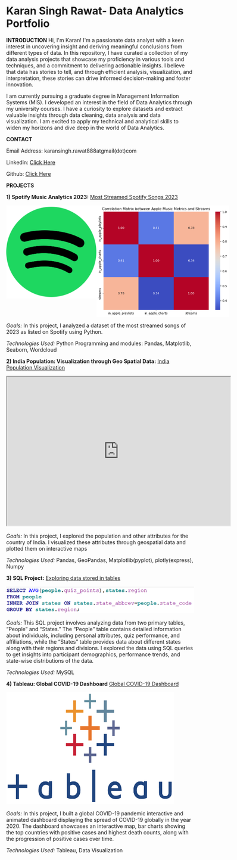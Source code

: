 # Karan Singh Rawat- Data Analytics Portfolio

**INTRODUCTION**
Hi, I'm Karan! I'm a passionate data analyst with a keen interest in uncovering insight and deriving meaningful conclusions from different types of data. In this repository, I have curated a collection of my data analysis projects that showcase my proficiency in various tools and techniques, and a commitment to delivering actionable insights. I believe that data has stories to tell, and through efficient analysis, visualization, and interpretation, these stories can drive informed decision-making and foster innovation.

I am currently pursuing a graduate degree in Management Information Systems (MIS). I developed an interest in the field of Data Analytics through my university courses. I have a curiosity to explore datasets and extract valuable insights through data cleaning, data analysis and data visualization. I am excited to apply my technical and analytical skills to widen my horizons and dive deep in the world of Data Analytics. 

**CONTACT**

Email Address: karansingh.rawat888atgmail(dot)com

Linkedin: [Click Here](www.linkedin.com/in/karan-singh-rawat-ba6412138)

Github: [Click Here](https://github.com/ksrawat888/Karan_Rawat-Portfolio)

**PROJECTS**

**1) Spotify Music Analytics 2023:** [Most Streamed Spotify Songs 2023](https://github.com/ksrawat888/Karan_Rawat-Portfolio/blob/88e904a23da7bdb72aed5963355f232bd8963222/Spotify%202023-%20Data%20Visualizations.ipynb)

<div style="display: flex;">
  <img src="https://raw.githubusercontent.com/ksrawat888/Karan_Rawat-Portfolio/main/Spotify_icon.png" width="250" height="250">
  <img src="https://raw.githubusercontent.com/ksrawat888/Karan_Rawat-Portfolio/main/heatmap.png" width="450" height="300">
</div>

*Goals:* In this project, I analyzed a dataset of the most streamed songs of 2023 as listed on Spotify using Python.

*Technologies Used:* Python Programming and modules: Pandas, Matplotlib, Seaborn, Wordcloud 

**2) India Population: Visualization through Geo Spatial Data:** [India Population Visualization](https://github.com/ksrawat888/Karan_Rawat-Portfolio/blob/main/India%20population-%20Geo%20Spatial%20.py) 
<iframe src= "https://ksrawat888.github.io/Karan_Rawat-Portfolio/population_choropleth.html" width="600" height="400"></iframe>

*Goals:* In this project, I explored the population and other attributes for the country of India. I visualized these attributes through geospatial data and plotted them on interactive maps

*Technologies Used:* Pandas, GeoPandas, Matplotlib(pyplot), plotly(express), Numpy

**3) SQL Project:** [Exploring data stored in tables](https://github.com/ksrawat888/Karan_Rawat-Portfolio/blob/main/SQL%20Portfolio.pdf)

![SQL Code](https://raw.githubusercontent.com/ksrawat888/Karan_Rawat-Portfolio/main/SQL%20Code.png)

*Goals:* This SQL project involves analyzing data from two primary tables, “People” and “States.” The “People” table contains detailed information about individuals, including personal attributes, quiz performance, and affiliations, while the “States” table provides data about different states along with their regions and divisions. I explored the data using SQL queries to get insights into participant demographics, performance trends, and state-wise distributions of the data.

*Technologies Used:* MySQL

**4) Tableau: Global COVID-19 Dashboard** [Global COVID-19 Dashboard](https://public.tableau.com/app/profile/karan.rawat8623/viz/GlobalCOVID-19Dashboard_17041653241670/COVID-19GLOBALVIEW#1)

<img src="https://raw.githubusercontent.com/ksrawat888/Karan_Rawat-Portfolio/main/Tableau-Emblem.png" width="450" height="300">

*Goals:* In this project, I built a global COVID-19 pandemic interactive and animated dashboard displaying the spread of COVID-19 globally in the year 2020. 
The dashboard showcases an interactive map, bar charts showing the top countries with positive cases and highest death counts, along with the progression of positive cases over time. 

*Technologies Used:* Tableau, Data Visualization 
